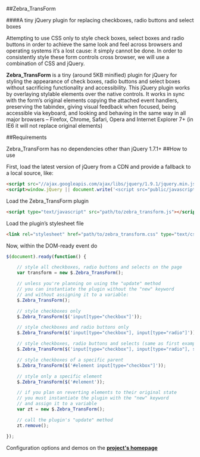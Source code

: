 ##Zebra_TransForm

####A tiny jQuery plugin for replacing checkboxes, radio buttons and select boxes

Attempting to use CSS only to style check boxes, select boxes and radio buttons in order to achieve the same look and feel across browsers and operating systems it’s a lost cause: it simply cannot be done. In order to consistently style these form controls cross browser, we will use a combination of CSS and jQuery.

**Zebra_TransForm** is a tiny (around 5KB minified) plugin for jQuery for styling the appearance of check boxes, radio buttons and select boxes without sacrificing functionality and accessibility. This jQuery plugin works by overlaying stylable elements over the native controls. It works in sync with the form’s original elements copying the attached event handlers, preserving the tabindex, giving visual feedback when focused, being accessible via keyboard, and looking and behaving in the same way in all major browsers – Firefox, Chrome, Safari, Opera and Internet Explorer 7+ (in IE6 it will not replace original elements)

##Requirements

Zebra_TransForm has no dependencies other than jQuery 1.7.1+
##How to use

First, load the latest version of jQuery from a CDN and provide a fallback to a local source, like:

```html
<script src="//ajax.googleapis.com/ajax/libs/jquery/1.9.1/jquery.min.js"></script>
<script>window.jQuery || document.write('<script src="public/javascript/jquery-1.9.1.js"><\/script>')</script>
```

Load the Zebra_TransForm plugin

```html
<script type="text/javascript" src="path/to/zebra_transform.js"></script>
```

Load the plugin’s stylesheet file

```html
<link rel="stylesheet" href="path/to/zebra_transform.css" type="text/css">
```

Now, within the DOM-ready event do

```javascript
$(document).ready(function() {

    // style all checkboxes, radio buttons and selects on the page
    var transform = new $.Zebra_TransForm();

    // unless you're planning on using the "update" method
    // you can instantiate the plugin without the "new" keyword
    // and without assigning it to a variable:
    $.Zebra_TransForm();

    // style checkboxes only
    $.Zebra_TransForm($('input[type="checkbox"]'));

    // style checkboxes and radio buttons only
    $.Zebra_TransForm($('input[type="checkbox"], input[type="radio"]'));

    // style checkboxes, radio buttons and selects (same as first example)
    $.Zebra_TransForm($('input[type="checkbox"], input[type="radio"], select'));

    // style checkboxes of a specific parent
    $.Zebra_TransForm($('#element input[type="checkbox"]'));

    // style only a specific element
    $.Zebra_TransForm($('#element'));

    // if you plan on reverting elements to their original state
    // you must instantiate the plugin with the "new" keyword
    // and assign it to a variable
    var zt = new $.Zebra_TransForm();

    // call the plugin's "update" method
    zt.remove();

});
```

Configuration options and demos on the **[project's homepage](http://stefangabos.ro/jquery/zebra-transform/)**